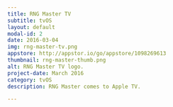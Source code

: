 ```yaml
---
title: RNG Master TV
subtitle: tvOS
layout: default
modal-id: 2
date: 2016-03-04
img: rng-master-tv.png
appstore: http://appstor.io/go/appstore/1098269613
thumbnail: rng-master-thumb.png
alt: RNG Master TV logo.
project-date: March 2016
category: tvOS
description: RNG Master comes to Apple TV.

---
```

